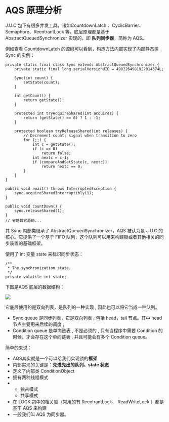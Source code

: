 # AQS 原理分析

J.U.C 包下有很多并发工具，诸如CountdownLatch 、CyclicBarrier、Semaphore、ReentrantLock 等，底层原理都是基于 AbstractQueuedSynchronizer 实现的，即 **队列同步器**，简称为 AQS。

例如查看 CountdownLatch 的源码可以看到，构造方法内部实现了内部静态类 Sync 的实例：

```
private static final class Sync extends AbstractQueuedSynchronizer {
    private static final long serialVersionUID = 4982264981922014374L;

    Sync(int count) {
        setState(count);
    }

    int getCount() {
        return getState();
    }

    protected int tryAcquireShared(int acquires) {
        return (getState() == 0) ? 1 : -1;
    }

    protected boolean tryReleaseShared(int releases) {
        // Decrement count; signal when transition to zero
        for (;;) {
            int c = getState();
            if (c == 0)
                return false;
            int nextc = c-1;
            if (compareAndSetState(c, nextc))
                return nextc == 0;
        }
    }
}

public void await() throws InterruptedException {
	sync.acquireSharedInterruptibly(1);
}

public void countDown() {
	sync.releaseShared(1);
}
// 省略其它源码...
```

其 Sync 内部类继承了 AbstractQueuedSynchronizer，AQS 被认为是 J.U.C 的核心。它提供了一个基于 FIFO 队列，这个队列可以用来构建锁或者其他相关的同步装置的基础框架。

使用了 int 变量 state 来标识同步状态：

```
/**
 * The synchronization state.
 */
private volatile int state;
```



下图是AQS 底层的数据结构： 

![](D:/workspace/myBook/gitbook/03.Java/%E7%BA%BF%E7%A8%8B/images/06-01.png) 

它底层使用的是双向列表，是队列的一种实现 , 因此也可以将它当成一种队列。

- Sync queue 是同步列表，它是双向列表 , 包括 head，tail 节点。其中 head 节点主要用来后续的调度 ;
- Condition queue 是单向链表 , 不是必须的 , 只有当程序中需要 Condition 的时候，才会存在这个单向链表 , 并且可能会有多个 Condition queue。

简单的来说：

- AQS其实就是一个可以给我们实现锁的**框架**
- 内部实现的关键是：**先进先出的队列、state 状态**
- 定义了内部类 ConditionObject
- 拥有两种线程模式
- - 独占模式
  - 共享模式
- 在 LOCK 包中的相关锁（常用的有 ReentrantLock、 ReadWriteLock ）都是基于 AQS 来构建
- 一般我们叫 AQS 为同步器。

